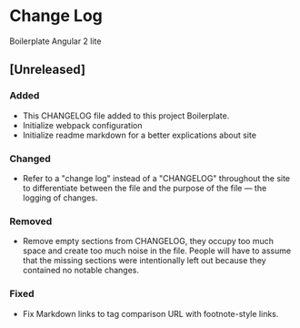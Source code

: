 # Change Log
Boilerplate Angular 2 lite

## [Unreleased]
### Added
- This CHANGELOG file added to this project Boilerplate.
- Initialize webpack configuration
- Initialize readme markdown for a better explications about site

### Changed
- Refer to a "change log" instead of a "CHANGELOG" throughout the site
to differentiate between the file and the purpose of the file — the
logging of changes.

### Removed
- Remove empty sections from CHANGELOG, they occupy too much space and
create too much noise in the file. People will have to assume that the
missing sections were intentionally left out because they contained no
notable changes.

### Fixed
- Fix Markdown links to tag comparison URL with footnote-style links.


